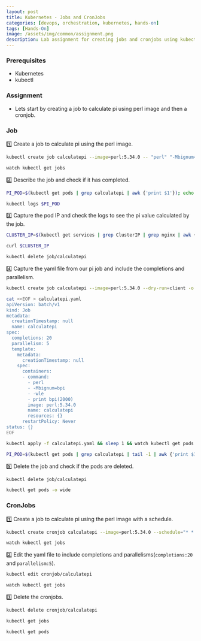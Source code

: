 ```yaml
---
layout: post
title: Kubernetes - Jobs and CronJobs
categories: [devops, orchestration, kubernetes, hands-on]
tags: [Hands-On]
image: /assets/img/common/assignment.png
description: Lab assignment for creating jobs and cronjobs using kubectl
---
```


### Prerequisites

- Kubernetes
- kubectl

### Assignment

- Lets start by creating a job to calculate pi using perl image and then a cronjob.

### Job

1️⃣  Create a job to calculate pi using the perl image.

```sh
kubectl create job calculatepi --image=perl:5.34.0 -- "perl" "-Mbignum=bpi" "-wle" "print bpi(2000)"
```

```sh
watch kubectl get jobs
```

2️⃣ Describe the job and check if it has completed.

```sh
PI_POD=$(kubectl get pods | grep calculatepi | awk {'print $1'}); echo $PI_POD
```

```sh
kubectl logs $PI_POD
```

3️⃣ Capture the pod IP and check the logs to see the pi value calculated by the job.

```sh
CLUSTER_IP=$(kubectl get services | grep ClusterIP | grep nginx | awk {'print $3'}); echo $CLUSTER_IP
```

```sh
curl $CLUSTER_IP
```

```sh
kubectl delete job/calculatepi
```

4️⃣ Capture the yaml file from our pi job and include the completions and parallelism.

```sh
kubectl create job calculatepi --image=perl:5.34.0 --dry-run=client -o yaml -- "perl" "-Mbignum=bpi" "-wle" "print bpi(2000)" | tee calculatepi.yaml
```

```sh
cat <<EOF > calculatepi.yaml
apiVersion: batch/v1
kind: Job
metadata:
  creationTimestamp: null
  name: calculatepi
spec:
  completions: 20
  parallelism: 5
  template:
    metadata:
      creationTimestamp: null
    spec:
      containers:
      - command:
        - perl
        - -Mbignum=bpi
        - -wle
        - print bpi(2000)
        image: perl:5.34.0
        name: calculatepi
        resources: {}
      restartPolicy: Never
status: {}
EOF
```

```sh
kubectl apply -f calculatepi.yaml && sleep 1 && watch kubectl get pods -o wide
```

```sh
PI_POD=$(kubectl get pods | grep calculatepi | tail -1 | awk {'print $1'}); kubectl logs $PI_POD
```

5️⃣ Delete the job and check if the pods are deleted.

```sh
kubectl delete job/calculatepi
```

```sh
kubectl get pods -o wide
```

### CronJobs

1️⃣ Create a job to calculate pi using the perl image with a schedule.

```sh
kubectl create cronjob calculatepi --image=perl:5.34.0 --schedule="* * * * *" -- "perl" "-Mbignum=bpi" "-wle" "print bpi(2000)"
```

```sh
watch kubectl get jobs
```

2️⃣ Edit the yaml file to include completions and parallelisms(`completions:20` and `parallelism:5`).

```sh
kubectl edit cronjob/calculatepi
```

```sh
watch kubectl get jobs
```

3️⃣ Delete the cronjobs.

```sh
kubectl delete cronjob/calculatepi
```

```sh
kubectl get jobs
```

```sh
kubectl get pods
```